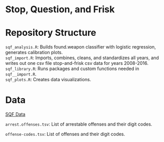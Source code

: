 # Stop, Question, and Frisk


# Repository Structure 

`sqf_analysis.R`: Builds found.weapon classifier with logistic regression, generates calibration plots.  
`sqf_import.R`: Imports, combines, cleans, and standardizes all years, and writes out one csv file stop-and-frisk csv data for years 2008-2016.  
`sqf_library.R`: Runs packages and custom functions needed in `sqf__import.R`.  
`sqf_plots.R`: Creates data visualizations.    

# Data

[SQF Data](https://www1.nyc.gov/site/nypd/stats/reports-analysis/stopfrisk.page)

`arrest.offenses.tsv`: List of arrestable offenses and their digit codes.  

`offense-codes.tsv`: List of offenses and their digit codes.   



